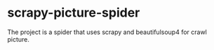 # scrapy-picture-spider
The project is a spider that uses scrapy and beautifulsoup4 for crawl picture.
